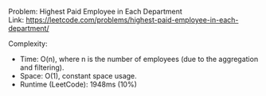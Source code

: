 Problem: Highest Paid Employee in Each Department  
Link: https://leetcode.com/problems/highest-paid-employee-in-each-department/

Complexity:

- Time: O(n), where n is the number of employees (due to the aggregation and filtering).
- Space: O(1), constant space usage.
- Runtime (LeetCode): 1948ms (10%)
